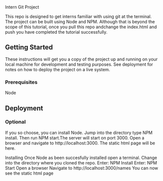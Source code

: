 Intern Git Project

This repo is designed to get interns familiar with using git at the terminal. The project can be built using Node and NPM. Although that is beyond the scope of this tutorial, once you pull this repo andchange the index.html and push you have completed the tutorial successfully. 

## Getting Started

These instructions will get you a copy of the project up and running on your local machine for development and testing purposes. See deployment for notes on how to deploy the project on a live system.

### Prerequisites

Node

## Deployment
### Optional
If you so choose, you can install Node. Jump into the directory type NPM install. Then run NPM start.The server will start on port 3000. Open a browser and navigate to http://localhost:3000. The static html page will be here.

Installing
Once Node as been succesfully installed open a terminal.
Change into the directory where you cloned the repo.
Enter: NPM Install
Enter: NPM Start
Open a browser
Navigate to http://localhost:3000/names
You can now see the static html page
